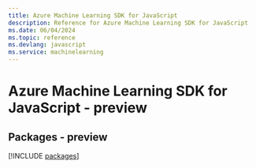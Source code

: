 ```yaml
---
title: Azure Machine Learning SDK for JavaScript
description: Reference for Azure Machine Learning SDK for JavaScript
ms.date: 06/04/2024
ms.topic: reference
ms.devlang: javascript
ms.service: machinelearning
---
```

# Azure Machine Learning SDK for JavaScript - preview
## Packages - preview
[!INCLUDE [packages](machine-learning-index.md)]